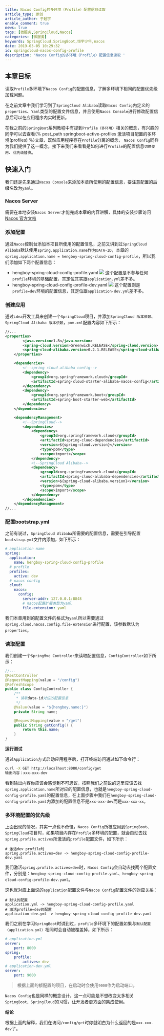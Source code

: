 ```yaml
---
title: Nacos Config的多环境（Profile）配置信息读取 
article_type: 原创
article_author: 于起宇
enable_comment: true
news: true
tags: [微服务,SpringCloud,Nacos]
categories: [微服务]
keywords: SpringCloud,SpringBoot,恒宇少年,nacos
date: 2019-03-05 10:29:32
id: springcloud-nacos-config-profile
description: 'Nacos Config的多环境（Profile）配置信息读取 '
---
```

## 本章目标
读取`Profile`多环境下`Nacos Config`的配置信息，了解多环境下相同的配置优先级加载问题。
<!--more-->

在之前文章中我们学习到了`SpringCloud Alibaba`读取`Nacos Config`内定义的`properties`、`Yaml`类型的配置文件信息，并且使用`Nacos Console`进行修改配置信息后可以在应用程序内实时更新。


在我之前的`SpringBoot`系列教程中有提到`Profile（多环境）`相关的概念，有兴趣的同学可以去查看{% post_path springboot-active-profiles 激活项目配置的多环境(profiles) %}文章，既然应用程序存在`Profile`分离的概念， `Nacos Config`同样为我们提供了这一概念，接下来我们来看看是如何进行`Profile`的配置信息`切换使用`、`优先级替换`。


## 快速入门
我们还是先来通过`Nacos Console`来添加本章所使用的配置信息，要注意配置的后缀名改为`yaml`。
### Nacos Server
需要在本地安装`Nacos Server`才能完成本章的内容讲解，具体的安装步骤访问[Nacos 官方文档](https://nacos.io/zh-cn/docs/quick-start.html)
### 添加配置
通过`Nacos`控制台添加本项目所使用的配置信息，之前又讲到过`SpringCloud Alibaba`默认使用`spring.application.name`作为`DATA-ID`，本章的`spring.application.name = hengboy-spring-cloud-config-profile`，所以我们添加如下两个配置信息：

- hengboy-spring-cloud-config-profile.yaml
  ![](/images/post/hengboy-spring-cloud-config-profile-1.png)
  这个配置是不参与任何`profile`环境的基础配置，其定位其实跟`application.yml`差不多。
- hengboy-spring-cloud-config-profile-dev.yaml
  ![](/images/post/hengboy-spring-cloud-config-profile-2.png)
  这个配置则是`profile=dev`环境的配置信息，其定位跟`application-dev.yml`差不多。

### 创建应用
通过`idea`开发工具来创建一个`SpringCloud`项目，并添加`SpringCloud 版本依赖`、`SpringCloud Alibaba 版本依赖`，`pom.xml`配置内容如下所示：
``` xml
//...
<properties>
        <java.version>1.8</java.version>
        <spring-cloud.version>Greenwich.RELEASE</spring-cloud.version>
        <spring-cloud-alibaba.version>0.2.1.RELEASE</spring-cloud-alibaba.version>
    </properties>

    <dependencies>
        <!--spring cloud alibaba config-->
        <dependency>
            <groupId>org.springframework.cloud</groupId>
            <artifactId>spring-cloud-starter-alibaba-nacos-config</artifactId>
        </dependency>
        <dependency>
            <groupId>org.springframework.boot</groupId>
            <artifactId>spring-boot-starter-web</artifactId>
        </dependency>
    </dependencies>

    <dependencyManagement>
        <!--SpringCloud-->
        <dependencies>
            <dependency>
                <groupId>org.springframework.cloud</groupId>
                <artifactId>spring-cloud-dependencies</artifactId>
                <version>${spring-cloud.version}</version>
                <type>pom</type>
                <scope>import</scope>
            </dependency>
            <!--SpringCloud Alibaba-->
            <dependency>
                <groupId>org.springframework.cloud</groupId>
                <artifactId>spring-cloud-alibaba-dependencies</artifactId>
                <version>${spring-cloud-alibaba.version}</version>
                <type>pom</type>
                <scope>import</scope>
            </dependency>
        </dependencies>
    </dependencyManagement>
//...
```
### 配置bootstrap.yml
之前有说过，`SpringCloud Alibaba`所需要的配置信息，需要在引导配置`bootstrap.yml`文件内添加，如下所示：
``` yaml
# application name
spring:
  application:
    name: hengboy-spring-cloud-config-profile
  # profile
  profiles:
    active: dev
  # nacos config
  cloud:
    nacos:
      config:
        server-addr: 127.0.0.1:8848
        # nacos配置扩展类型为yaml
        file-extension: yaml

```
我们本章用到的配置文件的格式为`yaml`所以需要通过`spring.cloud.nacos.config.file-extension`进行配置，该参数默认为`properties`。

### 读取配置
我们创建一个`SpringMvc Controller`来读取配置信息，`ConfigController`如下所示：
``` java
//...
@RestController
@RequestMapping(value = "/config")
@RefreshScope
public class ConfigController {
    /**
     * 读取data-id对应的配置信息
     */
    @Value(value = "${hengboy.name:}")
    private String name;

    @RequestMapping(value = "/get")
    public String getConfig() {
        return this.name;
    }
}
```

**运行测试**

通过`Application`方式启动应用程序后，打开终端访问通过如下命令行：

``` bash
curl -X GET http://localhost:8080/config/get
输出内容：xxx-xxx-dev
```
看到输出内容你应该会感觉到不可思议，按照我们之前说的这里应该去找`spring.application.name`所对应的配置信息，也就是`hengboy-spring-cloud-config-profile.yaml`的配置信息，在上面步骤中我们在`hengboy-spring-cloud-config-profile.yaml`内添加的配置信息不是`xxx-xxx-dev`而是`xxx-xxx-xx`。

### 多环境配置的优先级

上面出现的情况，其实一点也不奇怪，`Nacos Config`所被应用到`SpringBoot`、`SpringCloud`项目时，如果项目内存在`Profile`多环境的配置，就会自动去找`spring.profile.actives`所激活的`profile`配置文件，如下所示：
```
# 激活dev profile时
spring.profile.actives=dev -> hengboy-spring-cloud-config-profile-dev.yaml
```

我们激活`spring.profile.actives=dev`时，`Nacos Config`会自动去找两个配置文件，分别是：`hengboy-spring-cloud-config-profile.yaml`、`hengboy-spring-cloud-config-profile-dev.yaml`。

这也就对应上面说的`application`配置文件与`Nacos Config`配置文件的对应关系：
```
# 默认的配置
application.yml -> hengboy-spring-cloud-config-profile.yaml
# 激活profile=dev的配置
application-dev.yml -> hengboy-spring-cloud-config-profile-dev.yaml
```
我们之前在学习`SpringBoot`时讲到过，`profile`多环境下的配置如果与`默认配置（application.yml）`相同时会自动被覆盖掉，如下所示：
``` yaml
# application.yml
server:
    port: 8000
spring:
    profile:
        actives: dev
# application-dev.yml
server:
    port: 9000
```
> 根据上面的额配置的项目，在启动时会使用`9000`作为启动端口。

`Nacos Config`也是同样的概念设计，这一点可能是不想改变太多相关`SpringBoot、SpringCloud`的习惯，让开发者更方面的集成使用。

**结论**

根据上面的解释，我们在访问`/config/get`时你就明白为什么返回的是`xxx-xxx-dev`了。
